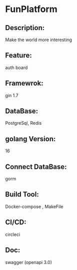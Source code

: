 # FunPlatform
## Description: 
Make the world more interesting
## Feature: 
auth
board
## Framewrok: 
gin 1.7
## DataBase: 
PostgreSql, Redis
## golang Version: 
16
## Connect DataBase: 
gorm 
## Build Tool: 
Docker-compose , MakeFile
## CI/CD:
circleci
## Doc:
swagger (openapi 3.0)
